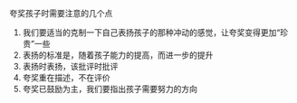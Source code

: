 夸奖孩子时需要注意的几个点
1. 我们要适当的克制一下自己表扬孩子的那种冲动的感觉，让夸奖变得更加“珍贵”一些
2. 表扬的标准是，随着孩子能力的提高，而进一步的提升
3. 表扬时表扬，该批评时批评
4. 夸奖重在描述，不在评价
5. 夸奖已鼓励为主，我们要指出孩子需要努力的方向